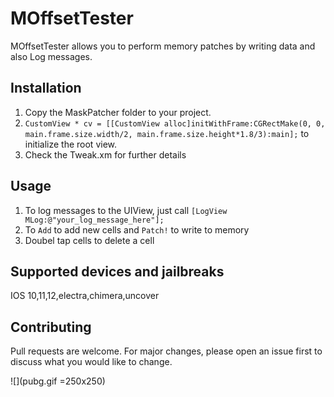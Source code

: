 # MOffsetTester

MOffsetTester allows you to perform memory patches by writing data and also Log messages. 

## Installation

1) Copy the MaskPatcher folder to your project.
2) ```CustomView * cv = [[CustomView alloc]initWithFrame:CGRectMake(0, 0, main.frame.size.width/2, main.frame.size.height*1.8/3):main];``` to initialize the root view. 
3) Check the Tweak.xm for further details

## Usage

1) To log messages to the UIView, just call ```[LogView MLog:@"your_log_message_here"];```
2) To ```Add``` to add new cells and ```Patch!``` to write to memory
3) Doubel tap cells to delete a cell

## Supported devices and jailbreaks
IOS 10,11,12,electra,chimera,uncover

## Contributing
Pull requests are welcome. For major changes, please open an issue first to discuss what you would like to change. 

![](pubg.gif =250x250)
